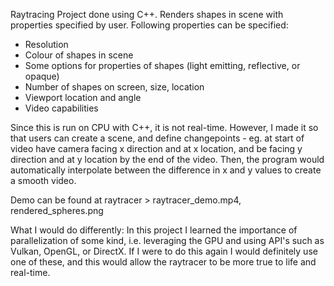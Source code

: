 Raytracing Project done using C++. Renders shapes in scene with properties specified by user. Following properties can be specified: 
* Resolution
* Colour of shapes in scene
* Some options for properties of shapes (light emitting, reflective, or opaque)
* Number of shapes on screen, size, location
* Viewport location and angle
* Video capabilities

Since this is run on CPU with C++, it is not real-time. However, I made it so that users can create a scene, and define changepoints - eg. at start of video have camera facing x direction and at x location, and be facing y direction and at y location by the end of the video. Then, the program would automatically interpolate between the difference in x and y values to create a smooth video.

Demo can be found at raytracer > raytracer_demo.mp4, rendered_spheres.png

What I would do differently:
In this project I learned the importance of parallelization of some kind, i.e. leveraging the GPU and using API's such as Vulkan, OpenGL, or DirectX. If I were to do this again I would definitely use one of these, and this would allow the raytracer to be more true to life and real-time.
